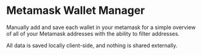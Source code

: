# Metamask Wallet Manager

Manually add and save each wallet in your metamask for a simple overview of all of your Metamask addresses with the ability to filter addresses.

All data is saved locally client-side, and nothing is shared externally.
